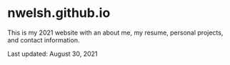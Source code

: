 # nwelsh.github.io
This is my 2021 website with an about me, my resume, personal projects, and contact information. 

Last updated: August 30, 2021
